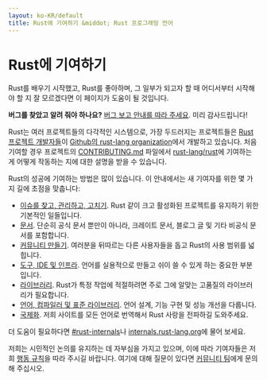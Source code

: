 ```yaml
---
layout: ko-KR/default
title: Rust에 기여하기 &middot; Rust 프로그래밍 언어
---
```


# Rust에 기여하기

Rust를 배우기 시작했고, Rust를 좋아하며, 그 일부가 되고자 할 때 어디서부터 시작해야 할 지 잘 모르겠다면 이 페이지가 도움이 될 것입니다.

**버그를 찾았고 알려 줘야 하나요?** [버그 보고 안내를 따라 주세요][bugs]. 미리 감사드립니다!

Rust는 여러 프로젝트들의 다각적인 시스템으로,
가장 두드러지는 프로젝트들은 [Rust 프로젝트 개발자들][devs]이 [Github의 rust-lang organization][rust-lang]에서 개발하고 있습니다.
처음 기여할 경우 프로젝트의 [CONTRIBUTING.md] 파일에서
[rust-lang/rust]에 기여하는 게 어떻게 작동하는 지에 대한 설명을 받을 수 있습니다.

Rust의 성공에 기여하는 방법은 많이 있습니다.
이 안내에서는 새 기여자를 위한 몇 가지 길에 초점을 맞춥니다:

* [이슈를 찾고, 관리하고, 고치기](contribute-bugs.html).
  Rust 같이 크고 활성화된 프로젝트를 유지하기 위한 기본적인 일들입니다.
* [문서](contribute-docs.html).
  단순히 공식 문서 뿐만이 아니라, 크레이트 문서, 블로그 글 및 기타 비공식 문서를 포함합니다.
* [커뮤니티 만들기](contribute-community.html).
  여러분을 뒤따르는 다른 사용자들을 돕고 Rust의 사용 범위를 넓힙니다.
* [도구, IDE 및 인프라](contribute-tools.html).
  언어를 실용적으로 만들고 쉬이 쓸 수 있게 하는 중요한 부분입니다.
* [라이브러리](contribute-libs.html).
  Rust가 특정 작업에 적절하려면 주로 그에 알맞는 고품질의 라이브러리가 필요합니다.
* [언어, 컴파일러 및 표준 라이브러리](contribute-compiler.html).
  언어 설계, 기능 구현 및 성능 개선을 다룹니다.
* [국제화](contribute-translations.html).
  저희 사이트를 모든 언어로 번역해서 Rust 사랑을 전파하길 도와주세요.

더 도움이 필요하다면 [#rust-internals]나 [internals.rust-lang.org]에 물어 보세요.

저희는 시민적인 논의를 유지하는 데 자부심을 가지고 있으며,
이에 따라 기여자들은 저희 [행동 규칙][coc]을 따라 주시길 바랍니다.
여기에 대해 질문이 있다면 [커뮤니티 팀][community team]에게 문의해 주십시오.

<!--
TODO: Write a guide to rust processes and governance to link from here
TODO: List of active initiatives
TODO: Write guide to advertising Rust projects to link from
libs / community building
-->

[#rust-internals]: https://client00.chat.mibbit.com/?server=irc.mozilla.org&channel=%23rust-internals
[CONTRIBUTING.md]: https://github.com/rust-lang/rust/blob/master/CONTRIBUTING.md
[bugs]: https://github.com/rust-lang/rust/blob/master/CONTRIBUTING.md#bug-reports
[coc]: https://www.rust-lang.org/conduct.html
[community team]: https://www.rust-lang.org/team.html#Community
[dev_proc]: community.html#rust-development
[devs]: https://github.com/rust-lang/rust/graphs/contributors
[internals.rust-lang.org]: https://internals.rust-lang.org/
[rust-lang/rust]: https://github.com/rust-lang/rust
[rust-lang]: https://github.com/rust-lang
